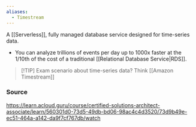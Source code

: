 ```yaml
---
aliases:
  - Timestream
---
```

A [[Serverless]], fully managed database service designed for time-series data.
* You can analyze trillions of events per day up to 1000x faster at the 1/10th of the cost of a traditional [[Relational Database Service|RDS]].

> [!TIP] Exam scenario about time-series data?
> Think [[Amazon Timestream]]
### Source
https://learn.acloud.guru/course/certified-solutions-architect-associate/learn/560301d0-73d5-49db-bd06-98ac4c4d3520/73d9b49e-ec51-464a-a142-da9f7cf767db/watch